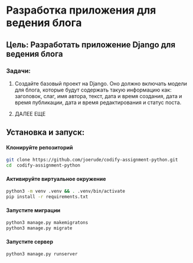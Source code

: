 # Разработка приложения для ведения блога

## Цель: Разработать приложение Django для ведения блога

### Задачи:

1. Создайте базовый проект на Django. Оно должно включать модели для блога, которые будут содержать такую информацию как: заголовок, слаг, имя автора, текст, дата и время создания, дата и время публикации, дата и время редактирования и статус поста.

2. ДАЛЕЕ ЕЩЕ


## Установка и запуск:

#### Клонируйте репозиторий

```bash
git clone https://github.com/joerude/codify-assignment-python.git
cd  codify-assignment-python
```

#### Активируйте виртуальное окружение

```bash
python3 -m venv .venv && . .venv/bin/activate 
pip install -r requirements.txt
```

#### Запустите миграции

```bash 
python3 manage.py makemigratons
python3 manage.py migrate
```

#### Запустите сервер

```bash
python3 manage.py runserver
```
